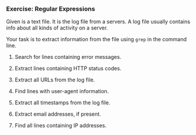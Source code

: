 ### Exercise: Regular Expressions

Given is a text file. It is the log file from a servers. A log file usually contains info about all kinds of activity on a server.

Your task is to extract information from the file using `grep` in the command line.

1. Search for lines containing error messages.

2. Extract lines containing HTTP status codes.

3. Extract all URLs from the log file.

4. Find lines with user-agent information.

5. Extract all timestamps from the log file.

6. Extract email addresses, if present.

7. Find all lines containing IP addresses.
